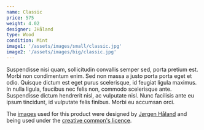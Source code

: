 ```yaml
---
name: Classic
price: 575
weight: 4.02
designer: JHåland
type: Wood
condition: Mint
image1: '/assets/images/small/classic.jpg'
image2: '/assets/images/big/classic.jpg'
---
```


Suspendisse nisi quam, sollicitudin convallis semper sed, porta pretium est. Morbi non condimentum enim. Sed non massa a justo porta porta eget et odio. Quisque dictum est eget purus scelerisque, id feugiat ligula maximus. In nulla ligula, faucibus nec felis non, commodo scelerisque ante. Suspendisse dictum hendrerit nisl, ac vulputate nisl. Nunc facilisis ante eu ipsum tincidunt, id vulputate felis finibus. Morbi eu accumsan orci.

The [images][flickr] used for this product were designed by [Jørgen Håland][designer] and being used under the [creative common's licence][licence].

[flickr]: http://www.flickr.com/photos/50290212@N05/15817108788
[designer]: http://jhaland.com
[licence]: http://creativecommons.org/licenses/by/2.0
